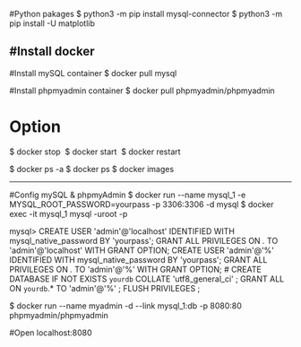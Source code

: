 #Python pakages
$ python3 -m pip install mysql-connector
$ python3 -m pip install -U matplotlib

#Install docker
---

#Install mySQL container
$ docker pull mysql

#Install phpmyadmin container
$ docker pull phpmyadmin/phpmyadmin

# Option
$ docker stop <image>
$ docker start <image> 
$ docker restart <image>

$ docker ps -a
$ docker ps
$ docker images

---
#Config mySQL & phpmyAdmin
$ docker run --name mysql_1 -e MYSQL_ROOT_PASSWORD=yourpass -p 3306:3306 -d mysql
$ docker exec -it mysql_1 mysql -uroot -p

mysql>  CREATE USER 'admin'@'localhost' IDENTIFIED WITH mysql_native_password BY 'yourpass';
		GRANT ALL PRIVILEGES ON *.* TO 'admin'@'localhost' WITH GRANT OPTION;
		CREATE USER 'admin'@'%' IDENTIFIED WITH mysql_native_password BY 'yourpass';
		GRANT ALL PRIVILEGES ON *.* TO 'admin'@'%' WITH GRANT OPTION;
		#
		CREATE DATABASE IF NOT EXISTS `yourdb` COLLATE 'utf8_general_ci' ;
		GRANT ALL ON `yourdb`.* TO 'admin'@'%' ;
		FLUSH PRIVILEGES ;

$ docker run --name myadmin -d --link mysql_1:db -p 8080:80 phpmyadmin/phpmyadmin

#Open localhost:8080
